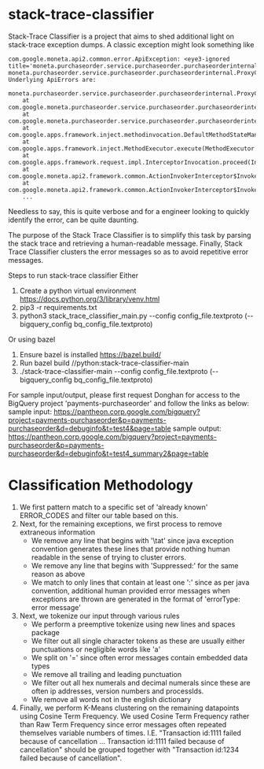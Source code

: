 # stack-trace-classifier
Stack-Trace Classifier is a project that aims to shed additional light on stack-trace exception dumps. A classic exception might look something like

```	
com.google.moneta.api2.common.error.ApiException: <eye3-ignored title='moneta.purchaseorder.service.purchaseorder.purchaseorderinternal.ProxyChargeResponsePb.Error.ERROR_ORDER_NOT_CHARGED'/>  moneta.purchaseorder.service.purchaseorder.purchaseorderinternal.ProxyChargeResponsePb.Error.ERROR_ORDER_NOT_CHARGED
Underlying ApiErrors are: 
	moneta.purchaseorder.service.purchaseorder.purchaseorderinternal.ProxyChargeResponsePb.Error.ERROR_ORDER_NOT_CHARGED
	at com.google.moneta.purchaseorder.service.purchaseorder.purchaseorderinternal.ProxyChargeAction.execute(ProxyChargeAction.java:97)
	at com.google.moneta.purchaseorder.service.purchaseorder.purchaseorderinternal.ProxyChargeAction$$FastClassByCGLIB$$bd6cec39.invoke(<generated>)
	at com.google.apps.framework.inject.methodinvocation.DefaultMethodStateManager.invoke(DefaultMethodStateManager.java:20)
	at com.google.apps.framework.inject.MethodExecutor.execute(MethodExecutor.java:211)
	at com.google.apps.framework.request.impl.InterceptorInvocation.proceed(InterceptorInvocation.java:203)
	at com.google.moneta.api2.framework.common.ActionInvokerInterceptor$InvokeAppsFrameworkActionByReturningControlToAppsFramework.call(ActionInvokerInterceptor.java:58)
	at com.google.moneta.api2.framework.common.ActionInvokerInterceptor$InvokeAppsFrameworkActionByReturningControlToAppsFramework.call(ActionInvokerInterceptor.java:53)
    ...
```

Needless to say, this is quite verbose and for a engineer looking to quickly identify the error, can be quite daunting. 

The purpose of the Stack Trace Classifier is to simplify this task by parsing the stack trace and retrieving a human-readable message. Finally, Stack Trace Classifier clusters the error messages so as to avoid repetitive error messages.

Steps to run stack-trace classifier
Either

1. Create a python virtual environment https://docs.python.org/3/library/venv.html
2. pip3 -r requirements.txt
3. python3 stack_trace_classifier_main.py --config config_file.textproto (--bigquery_config bq_config_file.textproto)

Or using bazel

1. Ensure bazel is installed https://bazel.build/
2. Run bazel build //python:stack-trace-classifier-main
3. ./stack-trace-classifier-main --config config_file.textproto (--bigquery_config bq_config_file.textproto)

For sample input/output, please first request Donghan for access to the BigQuery project 'payments-purchaseorder' and follow the links as below:
sample input: https://pantheon.corp.google.com/bigquery?project=payments-purchaseorder&p=payments-purchaseorder&d=debuginfo&t=test4&page=table
sample output: https://pantheon.corp.google.com/bigquery?project=payments-purchaseorder&p=payments-purchaseorder&d=debuginfo&t=test4_summary2&page=table

# Classification Methodology
1. We first pattern match to a specific set of 'already known' ERROR_CODES and filter our table based on this.
2. Next, for the remaining exceptions, we first process to remove extraneous information
	* We remove any line that begins with '\tat' since java exception convention generates these lines that provide nothing human readable in the sense of trying to cluster errors. 
	* We remove any line that begins with 'Suppressed:' for the same reason as above
	* We match to only lines that contain at least one ':' since as per java convention, additional human provided error messages when exceptions are thrown are generated in the format of 'errorType: error message'
3. Next, we tokenize our input through various rules
	* We perform a preemptive tokenize using new lines and spaces package
	* We filter out all single character tokens as these are usually either punctuations or negligible words like 'a'
	* We split on '=' since often error messages contain embedded data types
	* We remove all trailing and leading punctuation
	* We filter out all hex numerals and decimal numerals since these are often ip addresses, version numbers and processIds.
	* We remove all words not in the english dictionary
4. Finally, we perform K-Means clustering on the remaining datapoints using Cosine Term Frequency. We used Cosine Term Frequency rather than Raw Term Frequency since error messages often repeated themselves variable numbers of times. I.E. "Transaction id:1111 failed because of cancellation ... Transaction id:1111 failed because of cancellation" should be grouped together with "Transaction id:1234 failed because of cancellation".